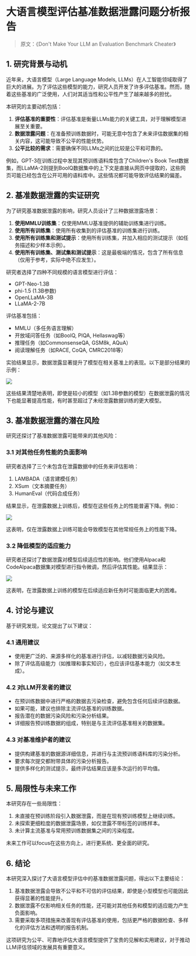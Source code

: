# 大语言模型评估基准数据泄露问题分析报告
> 原文：《Don't Make Your LLM an Evaluation Benchmark Cheater》
## 1. 研究背景与动机
近年来，大语言模型（Large Language Models, LLMs）在人工智能领域取得了巨大的进展。为了评估这些模型的能力，研究人员开发了许多评估基准。然而，随着这些基准的广泛使用，人们对其适当性和公平性产生了越来越多的担忧。

本研究的主要动机包括：

1. **评估基准的重要性**：评估基准是衡量LLMs能力的关键工具，对于理解模型进展至关重要。
2. **数据泄露问题**：在准备预训练数据时，可能无意中包含了未来评估数据集的相关内容，这可能导致不公平的性能优势。
3. **公平比较的需求**：需要确保不同LLMs之间的比较是公平和可靠的。

例如，GPT-3在训练过程中发现其预训练语料库包含了Children's Book Test数据集，而LLaMA-2则提到BoolQ数据集中的上下文是直接从网页中提取的，这些网页可能已经包含在公开可用的语料库中。这些情况都可能导致评估结果的偏差。

## 2. 基准数据泄露的实证研究
为了研究基准数据泄露的影响，研究人员设计了三种数据泄露场景：

1. **使用MMLU训练集**：仅使用MMLU基准提供的辅助训练集进行训练。
2. **使用所有训练集**：使用所有收集到的评估基准的训练集进行训练。
3. **使用所有训练集和测试提示**：使用所有训练集，并加入相应的测试提示（如任务描述和少样本示例）。
4. **使用所有训练集、测试集和测试提示**：这是最极端的情况，包含了所有信息（仅用于参考，实际中绝不应发生）。

研究者选择了四种不同规模的语言模型进行评估：

+ GPT-Neo-1.3B
+ phi-1.5 (1.3B参数)
+ OpenLLaMA-3B
+ LLaMA-2-7B

评估基准包括：

+ MMLU（多任务语言理解）
+ 开放域问答任务（如BoolQ, PIQA, Hellaswag等）
+ 推理任务（如CommonsenseQA, GSM8k, AQuA）
+ 阅读理解任务（如RACE, CoQA, CMRC2018等）

实验结果显示，数据泄露显著提升了模型在相关基准上的表现。以下是部分结果的示例：

![](https://cdn.nlark.com/yuque/0/2024/png/406504/1728975149378-865696fe-5392-4fa0-94d5-4ab4d3149e49.png)

这些结果清楚地表明，即使是较小的模型（如1.3B参数的模型）在数据泄露的情况下也能显著提高性能，有时甚至超过了未经泄露数据训练的更大模型。

## 3. 基准数据泄露的潜在风险
研究还探讨了基准数据泄露可能带来的其他风险：

### 3.1 对其他任务性能的负面影响
研究者选择了三个未包含在泄露数据中的任务来评估影响：

1. LAMBADA（语言建模任务）
2. XSum（文本摘要任务）
3. HumanEval（代码合成任务）

结果显示，在泄露数据上训练后，模型在这些任务上的性能普遍下降。例如：

![](https://cdn.nlark.com/yuque/0/2024/png/406504/1728975149357-3708bbc1-3064-4a49-97c9-d1715023182f.png)

这表明，仅在泄露数据上训练可能会导致模型在其他常规任务上的性能下降。

### 3.2 降低模型的适应能力
研究者还探讨了数据泄露对模型后续适应性的影响。他们使用Alpaca和CodeAlpaca数据集对模型进行指令微调，然后评估其性能。结果显示：

![](https://cdn.nlark.com/yuque/0/2024/png/406504/1728975149397-06d7836f-a948-42cf-ac6d-0fd3b3cd0ee7.png)

这表明，在泄露数据上训练的模型在后续适应新任务时可能面临更大的困难。

## 4. 讨论与建议
基于研究发现，论文提出了以下建议：

### 4.1 通用建议
+ 使用更广泛的、来源多样化的基准进行评估，以减轻数据污染风险。
+ 除了评估高级能力（如推理和事实知识），也应该评估基本能力（如文本生成）。

### 4.2 对LLM开发者的建议
+ 在预训练数据中进行严格的数据去污染检查，避免包含任何后续评估数据。
+ 如果可能，建议也排除主流评估基准的训练数据。
+ 报告潜在的数据污染风险和污染分析结果。
+ 详细报告预训练数据的组成，特别是与主流评估基准相关的数据集。

### 4.3 对基准维护者的建议
+ 提供构建基准的数据源详细信息，并进行与主流预训练语料库的污染分析。
+ 要求每次提交都附带具体的污染分析报告。
+ 提供多样化的测试提示，最终评估结果应该是多次运行的平均值。

## 5. 局限性与未来工作
本研究存在一些局限性：

1. 未直接在预训练阶段引入数据泄露，而是在现有预训练模型上继续训练。
2. 未探索更细粒度的数据泄露场景，如仅泄露不带标签的训练样本。
3. 未计算主流基准与常用预训练数据集之间的污染程度。

未来工作可以focus在这些方向上，进行更系统、更全面的研究。

## 6. 结论
本研究深入探讨了大语言模型评估中的基准数据泄露问题，得出以下主要结论：

1. 基准数据泄露会导致不公平和不可信的评估结果，即使是小型模型也可能因此获得显著的性能提升。
2. 数据泄露不仅影响相关任务的性能，还可能对其他任务和模型的适应能力产生负面影响。
3. 需要采取多项措施来改善现有评估基准的使用，包括更严格的数据检查、多样化的评估方法和透明的报告机制。

这项研究为公平、可靠地评估大语言模型提供了宝贵的见解和实用建议，对于推动LLM评估领域的发展具有重要意义。

